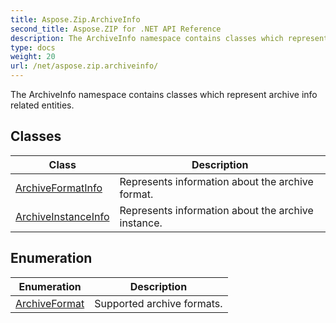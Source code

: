 ```yaml
---
title: Aspose.Zip.ArchiveInfo
second_title: Aspose.ZIP for .NET API Reference
description: The ArchiveInfo namespace contains classes which represent archive info related entities
type: docs
weight: 20
url: /net/aspose.zip.archiveinfo/
---
```

The ArchiveInfo namespace contains classes which represent archive info related entities.

## Classes

| Class | Description |
| --- | --- |
| [ArchiveFormatInfo](./archiveformatinfo/) | Represents information about the archive format. |
| [ArchiveInstanceInfo](./archiveinstanceinfo/) | Represents information about the archive instance. |
## Enumeration

| Enumeration | Description |
| --- | --- |
| [ArchiveFormat](./archiveformat/) | Supported archive formats. |


